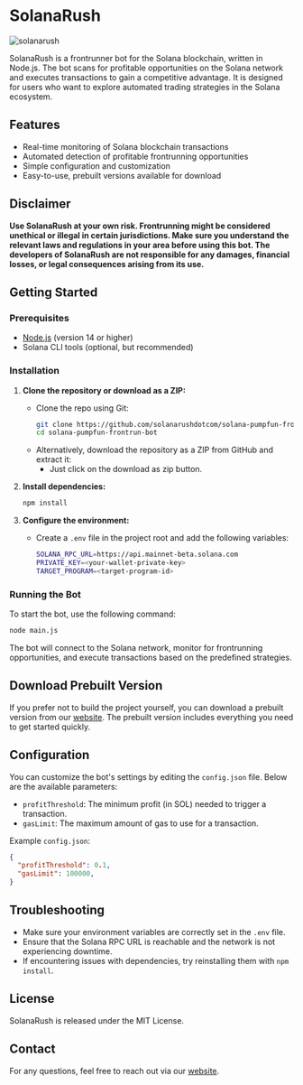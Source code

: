 # SolanaRush

![solanarush](https://github.com/user-attachments/assets/7b32cbdb-c057-4834-a673-71a5267af87a)

SolanaRush is a frontrunner bot for the Solana blockchain, written in Node.js. The bot scans for profitable opportunities on the Solana network and executes transactions to gain a competitive advantage. It is designed for users who want to explore automated trading strategies in the Solana ecosystem.

## Features

- Real-time monitoring of Solana blockchain transactions
- Automated detection of profitable frontrunning opportunities
- Simple configuration and customization
- Easy-to-use, prebuilt versions available for download

## Disclaimer

**Use SolanaRush at your own risk. Frontrunning might be considered unethical or illegal in certain jurisdictions. Make sure you understand the relevant laws and regulations in your area before using this bot. The developers of SolanaRush are not responsible for any damages, financial losses, or legal consequences arising from its use.**

## Getting Started

### Prerequisites

- [Node.js](https://nodejs.org/) (version 14 or higher)
- Solana CLI tools (optional, but recommended)

### Installation

1. **Clone the repository or download as a ZIP:**
   - Clone the repo using Git:
     ```bash
     git clone https://github.com/solanarushdotcom/solana-pumpfun-frontrun-bot
     cd solana-pumpfun-frontrun-bot
     ```
   - Alternatively, download the repository as a ZIP from GitHub and extract it:
     - Just click on the download as zip button.

2. **Install dependencies:**
   ```bash
   npm install
   ```

3. **Configure the environment:**
   - Create a `.env` file in the project root and add the following variables:
     ```bash
     SOLANA_RPC_URL=https://api.mainnet-beta.solana.com
     PRIVATE_KEY=<your-wallet-private-key>
     TARGET_PROGRAM=<target-program-id>
     ```

### Running the Bot
To start the bot, use the following command:
```bash
node main.js
```

The bot will connect to the Solana network, monitor for frontrunning opportunities, and execute transactions based on the predefined strategies.

## Download Prebuilt Version
If you prefer not to build the project yourself, you can download a prebuilt version from our [website](https://solanarush.app). The prebuilt version includes everything you need to get started quickly.

## Configuration
You can customize the bot's settings by editing the `config.json` file. Below are the available parameters:

- `profitThreshold`: The minimum profit (in SOL) needed to trigger a transaction.
- `gasLimit`: The maximum amount of gas to use for a transaction.

Example `config.json`:
```json
{
  "profitThreshold": 0.1,
  "gasLimit": 100000,
}
```

## Troubleshooting
- Make sure your environment variables are correctly set in the `.env` file.
- Ensure that the Solana RPC URL is reachable and the network is not experiencing downtime.
- If encountering issues with dependencies, try reinstalling them with `npm install`.

## License
SolanaRush is released under the MIT License.

## Contact
For any questions, feel free to reach out via our [website](https://solanarush.app).

